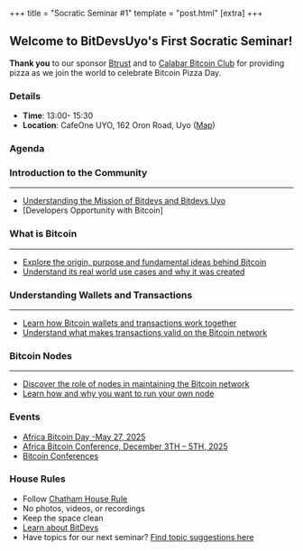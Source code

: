 +++
title = "Socratic Seminar #1"
template = "post.html"
[extra]
+++

## Welcome to BitDevsUyo's First Socratic Seminar!

**Thank you** to our sponsor [Btrust](https://www.btrust.tech/) and to [Calabar Bitcoin Club](https://hrf.org/) for providing pizza as we join the world to celebrate Bitcoin Pizza Day.

### Details
- **Time**: 13:00- 15:30
- **Location**: CafeOne UYO, 162 Oron Road, Uyo ([Map](https://www.google.com/maps/dir//162+Oron+Rd,+Ewet+Housing+Estate,+Uyo+520102,+Akwa+Ibom/@5.0200907,7.8685155,12.26z/data=!4m8!4m7!1m0!1m5!1m1!1s0x105d575ff4662ecf:0x7887f2f48f1d4d29!2m2!1d7.9378991!2d5.0195906?entry=ttu&g_ep=EgoyMDI1MDUxNS4wIKXMDSoASAFQAw%3D%3D))

### Agenda

### Introduction to the Community
_______________________________________________________________________________
* [Understanding the Mission of Bitdevs and Bitdevs Uyo](https://bitdevsuyo.org/about)
* [Developers Opportunity with Bitcoin]

### What is Bitcoin
_______________________________________________________________________________

   * [Explore the origin, purpose and fundamental ideas behind Bitcoin](https://github.com/bitcoinbook/bitcoinbook/blob/develop/ch02_overview.adoc)
   * [Understand its real world use cases and why it was created](https://github.com/bitcoinbook/bitcoinbook/blob/develop/ch02_overview.adoc)

### Understanding Wallets and Transactions
_______________________________________________________________________________

   * [Learn how Bitcoin wallets and transactions work together](https://github.com/bitcoinbook/bitcoinbook/blob/develop/ch05_wallets.adoc)
   * [Understand what makes transactions valid on the Bitcoin network](https://github.com/bitcoinbook/bitcoinbook/blob/develop/ch06_transactions.adoc)

### Bitcoin Nodes
_______________________________________________________________________________

   * [Discover the role of nodes in maintaining the Bitcoin network](https://github.com/bitcoinbook/bitcoinbook/blob/develop/ch03_bitcoin-core.adoc)
   * [Learn how and why you want to run your own node](https://github.com/bitcoinbook/bitcoinbook/blob/develop/ch03_bitcoin-core.adoc)

### Events
- [Africa Bitcoin Day -May 27, 2025](https://x.com/AfroBitcoinOrg/status/1909528464102670437?t=Gfl82nTPFFFORUFlBO2fAw&s=19) 
- [Africa Bitcoin Conference, December 3TH – 5TH, 2025](https://afrobitcoin.org/)
- [Bitcoin Conferences](https://b.tc/conference/)

### House Rules
- Follow [Chatham House Rule](https://www.chathamhouse.org/about-us/chatham-house-rule)
- No photos, videos, or recordings
- Keep the space clean
- [Learn about BitDevs](https://www.bitdevsuyo.org/about)
- Have topics for our next seminar? [Find topic suggestions here](/about/find-topics)
